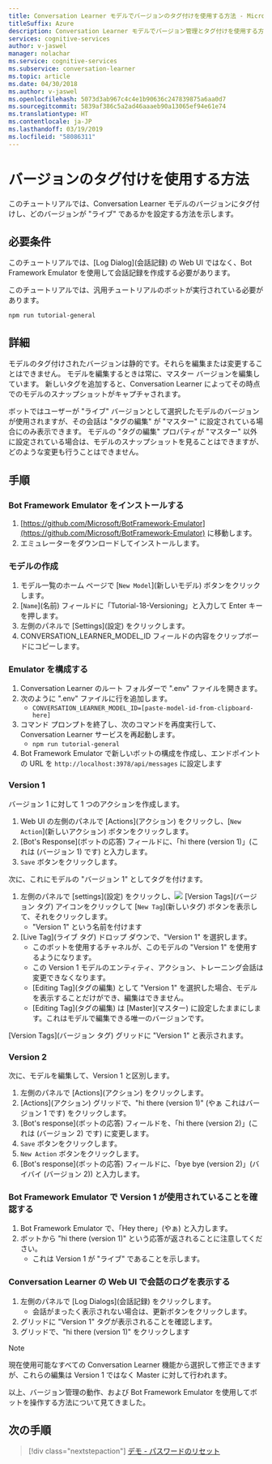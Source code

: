 ```yaml
---
title: Conversation Learner モデルでバージョンのタグ付けを使用する方法 - Microsoft Cognitive Services | Microsoft Docs
titleSuffix: Azure
description: Conversation Learner モデルでバージョン管理とタグ付けを使用する方法について説明します。
services: cognitive-services
author: v-jaswel
manager: nolachar
ms.service: cognitive-services
ms.subservice: conversation-learner
ms.topic: article
ms.date: 04/30/2018
ms.author: v-jaswel
ms.openlocfilehash: 5073d3ab967c4c4e1b90636c247839875a6aa0d7
ms.sourcegitcommit: 5839af386c5a2ad46aaaeb90a13065ef94e61e74
ms.translationtype: HT
ms.contentlocale: ja-JP
ms.lasthandoff: 03/19/2019
ms.locfileid: "58086311"
---
```

# <a name="how-to-use-version-tagging"></a>バージョンのタグ付けを使用する方法

このチュートリアルでは、Conversation Learner モデルのバージョンにタグ付けし、どのバージョンが "ライブ" であるかを設定する方法を示します。  

## <a name="requirements"></a>必要条件
このチュートリアルでは、[Log Dialog]\(会話記録\) の Web UI ではなく、Bot Framework Emulator を使用して会話記録を作成する必要があります。  

このチュートリアルでは、汎用チュートリアルのボットが実行されている必要があります。

    npm run tutorial-general

## <a name="details"></a>詳細

モデルのタグ付けされたバージョンは静的です。それらを編集または変更することはできません。 モデルを編集するときは常に、マスター バージョンを編集しています。 新しいタグを追加すると、Conversation Learner によってその時点でのモデルのスナップショットがキャプチャされます。 

ボットではユーザーが "ライブ" バージョンとして選択したモデルのバージョンが使用されますが、その会話は "タグの編集" が "マスター" に設定されている場合にのみ表示できます。 モデルの "タグの編集" プロパティが "マスター" 以外に設定されている場合は、モデルのスナップショットを見ることはできますが、どのような変更も行うことはできません。

## <a name="steps"></a>手順

### <a name="install-the-bot-framework-emulator"></a>Bot Framework Emulator をインストールする

1. [https://github.com/Microsoft/BotFramework-Emulator](https://github.com/Microsoft/BotFramework-Emulator) に移動します。
2. エミュレーターをダウンロードしてインストールします。

### <a name="create-a-model"></a>モデルの作成

1. モデル一覧のホーム ページで [`New Model`]\(新しいモデル\) ボタンをクリックします。
2. [`Name`]\(名前\) フィールドに「Tutorial-18-Versioning」と入力して Enter キーを押します。
4. 左側のパネルで [Settings]\(設定\) をクリックします。
5. CONVERSATION_LEARNER_MODEL_ID フィールドの内容をクリップボードにコピーします。

### <a name="configure-the-emulator"></a>Emulator を構成する

1. Conversation Learner のルート フォルダーで ".env" ファイルを開きます。
2. 次のように ".env" ファイルに行を追加します。
    - `CONVERSATION_LEARNER_MODEL_ID=[paste-model-id-from-clipboard-here]`
3. コマンド プロンプトを終了し、次のコマンドを再度実行して、Conversation Learner サービスを再起動します。
    - `npm run tutorial-general`
4. Bot Framework Emulator で新しいボットの構成を作成し、エンドポイントの URL を `http://localhost:3978/api/messages` に設定します

### <a name="version-1"></a>Version 1

バージョン 1 に対して 1 つのアクションを作成します。

1. Web UI の左側のパネルで [Actions]\(アクション\) をクリックし、[`New Action`]\(新しいアクション\) ボタンをクリックします。
2. [Bot's Response]\(ボットの応答\) フィールドに、「hi there (version 1)」(これは (バージョン 1) です) と入力します。
3. `Save` ボタンをクリックします。

次に、これにモデルの "バージョン 1" としてタグを付けます。

1. 左側のパネルで [settings]\(設定\) をクリックし、![](../media/tutorial18_version_tags.PNG) [Version Tags]\(バージョン タグ\) アイコンをクリックして [`New Tag`]\(新しいタグ\) ボタンを表示して、それをクリックします。
    - "Version 1" という名前を付けます
1. [Live Tag]\(ライブ タグ\) ドロップ ダウンで、"Version 1" を選択します。  
    - このボットを使用するチャネルが、このモデルの "Version 1" を使用するようになります。
    - この Version 1 モデルのエンティティ、アクション、トレーニング会話は変更できなくなります。
    - [Editing Tag]\(タグの編集\) として "Version 1" を選択した場合、モデルを表示することだけができ、編集はできません。
    - [Editing Tag]\(タグの編集\) は [Master]\(マスター\) に設定したままにします。これはモデルで編集できる唯一のバージョンです。

[Version Tags]\(バージョン タグ\) グリッドに "Version 1" と表示されます。

### <a name="version-2"></a>Version 2

次に、モデルを編集して、Version 1 と区別します。

1. 左側のパネルで [Actions]\(アクション\) をクリックします。
2. [Actions]\(アクション\) グリッドで、"hi there (version 1)" (やぁ これはバージョン 1 です) をクリックします。
3. [Bot's response]\(ボットの応答\) フィールドを、「hi there (version 2)」(これは (バージョン 2) です) に変更します。
4. `Save` ボタンをクリックします。
5. `New Action` ボタンをクリックします。
6. [Bot's response]\(ボットの応答\) フィールドに、「bye bye (version 2)」(バイバイ (バージョン 2)) と入力します。

### <a name="confirm-bot-framework-emulator-is-using-version-1"></a>Bot Framework Emulator で Version 1 が使用されていることを確認する

1. Bot Framework Emulator で、「Hey there」(やぁ) と入力します。
2. ボットから "hi there (version 1)" という応答が返されることに注意してください。
    - これは Version 1 が "ライブ" であることを示します。

### <a name="view-the-conversation-logs-in-conversation-learner-web-ui"></a>Conversation Learner の Web UI で会話のログを表示する

1. 左側のパネルで [Log Dialogs]\(会話記録\) をクリックします。
    - 会話がまったく表示されない場合は、更新ボタンをクリックします。
2. グリッドに "Version 1" タグが表示されることを確認します。
3. グリッドで、"hi there (version 1)" をクリックします

> [!NOTE]
> 現在使用可能なすべての Conversation Learner 機能から選択して修正できますが、これらの編集は Version 1 ではなく Master に対して行われます。

以上、バージョン管理の動作、および Bot Framework Emulator を使用してボットを操作する方法について見てきました。

## <a name="next-steps"></a>次の手順

> [!div class="nextstepaction"]
> [デモ - パスワードのリセット](./demo-password-reset.md)
